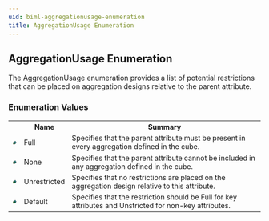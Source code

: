 ```yaml
---
uid: biml-aggregationusage-enumeration
title: AggregationUsage Enumeration
---
```


## AggregationUsage Enumeration

<div class="LanguageSummary"><div class ="SummaryItem">The AggregationUsage enumeration provides a list of potential restrictions that can be placed on aggregation designs relative to the parent attribute.</div></div>
<div class="EnumValueGroup">

### Enumeration Values

<table id="EnumValue" class="MemberList"><tbody><tr><th class="MemberTypeIconColumnHeader">&nbsp;</th><th class="MemberNameColumnHeader">Name</th><th class="MemberSummaryColumnHeader">Summary</th></tr><tr class="cd0"><td align="center" class="MemberTypeIcon"><img src="enumValue.png"></img></td><td class="MemberName">Full</td><td class="MemberSummary"><div class ="SummaryItem">Specifies that the parent attribute must be present in every aggregation defined in the cube.</div></td></tr><tr class="cd1"><td align="center" class="MemberTypeIcon"><img src="enumValue.png"></img></td><td class="MemberName">None</td><td class="MemberSummary"><div class ="SummaryItem">Specifies that the parent attribute cannot be included in any aggregation defined in the cube.</div></td></tr><tr class="cd0"><td align="center" class="MemberTypeIcon"><img src="enumValue.png"></img></td><td class="MemberName">Unrestricted</td><td class="MemberSummary"><div class ="SummaryItem">Specifies that no restrictions are placed on the aggregation design relative to this attribute.</div></td></tr><tr class="cd1"><td align="center" class="MemberTypeIcon"><img src="enumValue.png"></img></td><td class="MemberName">Default</td><td class="MemberSummary"><div class ="SummaryItem">Specifies that the restriction should be Full for key attributes and Unstricted for non-key attributes.</div></td></tr></tbody></table>
</div>